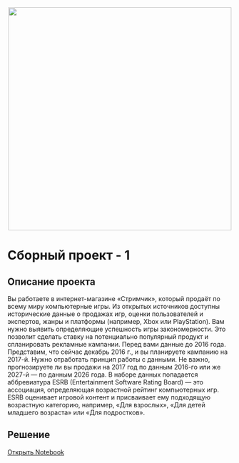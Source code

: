 <div id="header" align="center">
  <img src="https://digital-discount.ru/wp-content/uploads/b/2/2/b228d21b6402d1df06e257661e04848a.jpeg" width="500"/>
</div>

# Сборный проект - 1
## Описание проекта

Вы работаете в интернет-магазине «Стримчик», который продаёт по всему
миру компьютерные игры. Из открытых источников доступны исторические
данные о продажах игр, оценки пользователей и экспертов, жанры и
платформы (например, Xbox или PlayStation). Вам нужно выявить
определяющие успешность игры закономерности. Это позволит сделать
ставку на потенциально популярный продукт и спланировать рекламные
кампании.
Перед вами данные до 2016 года. Представим, что сейчас декабрь 2016 г., и
вы планируете кампанию на 2017-й. Нужно отработать принцип работы с
данными. Не важно, прогнозируете ли вы продажи на 2017 год по данным
2016-го или же 2027-й — по данным 2026 года.
В наборе данных попадается аббревиатура ESRB (Entertainment Software
Rating Board) — это ассоциация, определяющая возрастной рейтинг
компьютерных игр. ESRB оценивает игровой контент и присваивает ему
подходящую возрастную категорию, например, «Для взрослых», «Для детей
младшего возраста» или «Для подростков».
## Решение
[Открыть Notebook](./solution.ipynb)
